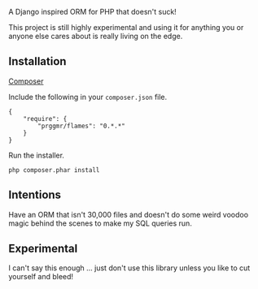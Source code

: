 A Django inspired ORM for PHP that doesn't suck!

This project is still highly experimental and using it for anything you or 
anyone else cares about is really living on the edge.

## Installation

[Composer](http://getcomposer.org)


Include the following in your ```composer.json``` file.

    {
        "require": {
            "prggmr/flames": "0.*.*"
        }
    }

Run the installer.

    php composer.phar install

## Intentions

Have an ORM that isn't 30,000 files and doesn't do some weird voodoo magic
behind the scenes to make my SQL queries run.

## Experimental

I can't say this enough ... just don't use this library unless you like to cut
yourself and bleed!